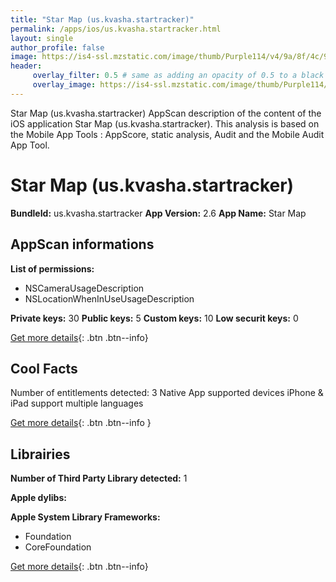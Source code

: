 ```yaml
---
title: "Star Map (us.kvasha.startracker)"
permalink: /apps/ios/us.kvasha.startracker.html
layout: single
author_profile: false
image: https://is4-ssl.mzstatic.com/image/thumb/Purple114/v4/9a/8f/4c/9a8f4c14-80fb-12e3-b1d3-4e11f2afa0ff/AppIcon-0-0-1x_U007emarketing-0-0-0-7-0-0-sRGB-0-0-0-GLES2_U002c0-512MB-85-220-0-0.png/512x512bb.jpg
header: 
     overlay_filter: 0.5 # same as adding an opacity of 0.5 to a black background
     overlay_image: https://is4-ssl.mzstatic.com/image/thumb/Purple114/v4/9a/8f/4c/9a8f4c14-80fb-12e3-b1d3-4e11f2afa0ff/AppIcon-0-0-1x_U007emarketing-0-0-0-7-0-0-sRGB-0-0-0-GLES2_U002c0-512MB-85-220-0-0.png/512x512bb.jpg
---
```

Star Map (us.kvasha.startracker) AppScan description of the content of the iOS application Star Map (us.kvasha.startracker). This analysis is based on the Mobile App Tools : AppScore, static analysis, Audit and the Mobile Audit App Tool.

# Star Map (us.kvasha.startracker)

**BundleId:** us.kvasha.startracker
**App Version:** 2.6
**App Name:** Star Map


## AppScan informations 

**List of permissions:** 
- NSCameraUsageDescription
- NSLocationWhenInUseUsageDescription
  
  
**Private keys:** 30
**Public keys:** 5
**Custom keys:** 10
**Low securit keys:** 0
  
[Get more details](/pricing.html){: .btn .btn--info}

## Cool Facts

Number of entitlements detected: 3
Native App
supported devices iPhone & iPad
support multiple languages
  
[Get more details](/pricing.html){: .btn .btn--info }

## Librairies 
**Number of Third Party Library detected:** 1


**Apple dylibs:**


**Apple System Library Frameworks:**
- Foundation
- CoreFoundation


  
[Get more details](/pricing.html){: .btn .btn--info}

